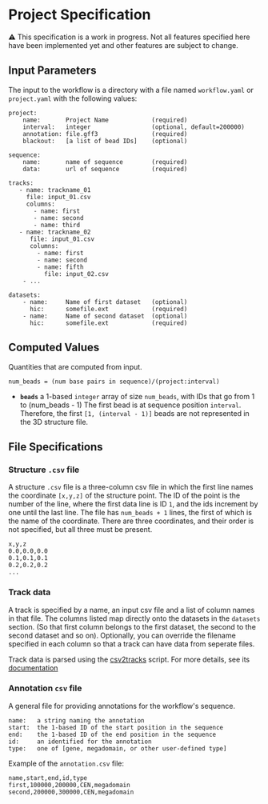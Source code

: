 # Project Specification

⚠ This specification is a work in progress. Not all features specified here have been implemented yet and other features are subject to change.

## Input Parameters

The input to the workflow is a directory with a file named `workflow.yaml` or `project.yaml` with the following values:

```
project:
    name:       Project Name            (required)
    interval:   integer                 (optional, default=200000)
    annotation: file.gff3               (required)
    blackout:   [a list of bead IDs]    (optional)

sequence:
    name:       name of sequence        (required)
    data:       url of sequence         (required) 

tracks:
   - name: trackname_01
     file: input_01.csv
     columns: 
       - name: first
       - name: second
       - name: third
   - name: trackname_02
      file: input_01.csv
      columns:
        - name: first
        - name: second
        - name: fifth
          file: input_02.csv
    - ...

datasets:
    - name:     Name of first dataset   (optional)
      hic:      somefile.ext            (required)
    - name:     Name of second dataset  (optional)
      hic:      somefile.ext            (required)
```

## Computed Values

Quantities that are computed from input.

```
num_beads = (num base pairs in sequence)/(project:interval)
```

- **`beads`** a 1-based `integer` array of size `num_beads`, with IDs that go from 1 to (num_beads - 1) The first bead is at sequence position `interval`. Therefore, the first `[1, (interval - 1)]` beads are not represented in the 3D structure file.

## File Specifications

### Structure `.csv` file

A structure `.csv` file is a three-column csv file in which the first line names the coordinate `[x,y,z]` of the structure point. The ID of the point is the number of the line, where the first data line is ID `1`, and the ids increment by one until the last line. The file has `num_beads + 1` lines, the first of which is the name of the coordinate. There are three coordinates, and their order is not specified, but all three must be present. 

```
x,y,z
0.0,0.0,0.0
0.1,0.1,0.1
0.2,0.2,0.2
...
```

### Track data

A track is specified by a name, an input csv file and a list of column names in that file. The columns listed map directly onto the datasets in the `datasets` section. (So that first column belongs to the first dataset, the second to the second dataset and so on). Optionally, you can override the filename specified in each column so that a track can have data from seperate files.

Track data is parsed using the [csv2tracks](../scripts/csv2tracks) script. For more details, see its [documentation](readme_csv2tracks.md)

### Annotation `csv` file

A general file for providing annotations for the workflow's sequence.

```
name:   a string naming the annotation
start:  the 1-based ID of the start position in the sequence
end:    the 1-based ID of the end position in the sequence
id:     an identified for the annotation
type:   one of [gene, megadomain, or other user-defined type]
```

Example of the `annotation.csv` file:
```
name,start,end,id,type
first,100000,200000,CEN,megadomain
second,200000,300000,CEN,megadomain
```

